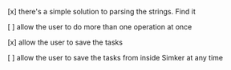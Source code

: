 [x] there's a simple solution to parsing the strings. Find it

[ ] allow the user to do more than one operation at once

[x] allow the user to save the tasks

[ ] allow the user to save the tasks from inside Simker at any time
